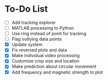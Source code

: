 # To-Do List

- [ ] Add tracking explorer
- [ ] MATLAB processing to Python
- [ ] Use ring instead of point for tracking
- [ ] Flag outlying data points
- [x] Update system
- [x] Fix reversed plots and data
- [x] Make individual video processing
- [x] Customize crop size and location
- [x] Make prediction about circular movement
- [x] Add frequency and magnetic strength to plot